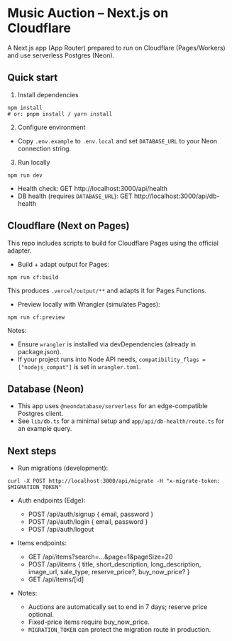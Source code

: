 # Music Auction – Next.js on Cloudflare

A Next.js app (App Router) prepared to run on Cloudflare (Pages/Workers) and use serverless Postgres (Neon).

## Quick start

1) Install dependencies

```
npm install
# or: pnpm install / yarn install
```

2) Configure environment

- Copy `.env.example` to `.env.local` and set `DATABASE_URL` to your Neon connection string.

3) Run locally

```
npm run dev
```

- Health check: GET http://localhost:3000/api/health
- DB health (requires `DATABASE_URL`): GET http://localhost:3000/api/db-health

## Cloudflare (Next on Pages)

This repo includes scripts to build for Cloudflare Pages using the official adapter.

- Build + adapt output for Pages:

```
npm run cf:build
```

This produces `.vercel/output/**` and adapts it for Pages Functions.

- Preview locally with Wrangler (simulates Pages):

```
npm run cf:preview
```

Notes:
- Ensure `wrangler` is installed via devDependencies (already in package.json).
- If your project runs into Node API needs, `compatibility_flags = ["nodejs_compat"]` is set in `wrangler.toml`.

## Database (Neon)

- This app uses `@neondatabase/serverless` for an edge-compatible Postgres client.
- See `lib/db.ts` for a minimal setup and `app/api/db-health/route.ts` for an example query.

## Next steps

- Run migrations (development):

```
curl -X POST http://localhost:3000/api/migrate -H "x-migrate-token: $MIGRATION_TOKEN"
```

- Auth endpoints (Edge):
  - POST /api/auth/signup { email, password }
  - POST /api/auth/login { email, password }
  - POST /api/auth/logout

- Items endpoints:
  - GET /api/items?search=...&page=1&pageSize=20
  - POST /api/items { title, short_description, long_description, image_url, sale_type, reserve_price?, buy_now_price? }
  - GET /api/items/[id]

- Notes:
  - Auctions are automatically set to end in 7 days; reserve price optional.
  - Fixed-price items require buy_now_price.
  - `MIGRATION_TOKEN` can protect the migration route in production.

